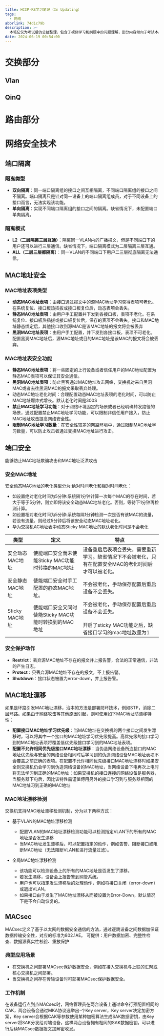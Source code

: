 ```yaml
---
title: HCIP-RS学习笔记（In Updating）
tags:
  - 网络
abbrlink: 74d1c79b
description: >-
  本笔记仅为考试后的总结整理，包含了视频学习和刷题中的问题理解，部分内容倾向于考试本身，如有疏漏和错误烦请指出。由于暂时懒得搭建gitbook，于是把所有内容都整到一篇内了....
date: 2024-06-19 00:54:00
---
```


# 交换部分
## Vlan

## QinQ


# 路由部分


# 网络安全技术
## 端口隔离
### 隔离类型
- **双向隔离**：同一端口隔离组的接口之间互相隔离，不同端口隔离组的接口之间不隔离。端口隔离只是针对同一设备上的端口隔离组成员，对于不同设备上的接口而言，无法实现该功能。
- **单向隔离**：实现不同端口隔离组的接口之间的隔离。缺省情况下，未配置端口单向隔离。
### 隔离模式
- **L2（二层隔离三层互通）**：隔离同一VLAN内的广播报文，但是不同端口下的用户还可以进行三层通信。缺省情况下，端口隔离模式为二层隔离三层互通。
- **ALL（二层三层都隔离）**：同一VLAN的不同端口下用户二三层彻底隔离无法通信。

## MAC地址安全
### MAC地址表项类型
- **动态MAC地址表项**：由接口通过报文中的源MAC地址学习获得表项可老化。在系统复位、接口板热插拔或接口板复位后，动态表项会丢失。
- **静态MAC地址表项**：由用户手工配置并下发到各接口板，表项不老化。在系统复位、接口板热插拔或接口板复位后，保存的表项不会丢失。接口和MAC地址静态绑定后，其他接口收到源MAC是该MAC地址的报文将会被丢弃
- **黑洞MAC地址表项**：由用户手工配置，并下发到各接口板，表项不可老化。配置黑洞MAC地址后，源MAC地址或目的MAC地址是该MAC的报文将会被丢弃。
### MAC地址表安全功能
- **静态MAC地址表项**：将一些固定的上行设备或者信任用户的MAC地址配置为静态MAC表项可以保证其安全通信。
- **黑洞MAC地址表项**：防止黑客通过MAC地址攻击网络，交换机对来自黑洞MAC或者去往黑洞MAC的报文采取丢弃处理。
- 动态MAC地址老化时间：合理配置动态MAC地址表项的老化时间，可以防止MAC地址爆炸式增长。默认老化时间是300S
- **禁止MAC地址学习功能**：对于网络环境固定的场景或者已经明确转发路径的场景，通过配置禁止MAC地址学习功能，可以限制非信任用户接入，防止MAC地址攻击提高网络安全性。
- **限制MAC地址学习数量**：在安全性较差的网路环境中，通过限制MAC地址学习数量，可以防止攻击者通过变换MAC地址进行攻击。
## 端口安全
能够防止MAC地址欺骗攻击和MAC地址泛洪攻击
### 安全MAC地址
安全动态MAC地址的老化类型分为:绝对时间老化和相对时间老化：
- 如设置绝对老化时间为5分钟:系统隔1分钟计算一次每个MAC的存在时间，若大于等于5分钟，则立即将该安全动态MAC地址老化。否则，等待下1分钟再检测计算。
- 如设置相对老化时间为5分钟:系统每隔1分钟检测一次是否有该MAC的流量，若没有流量，则经过5分钟后将该安全动态MAC地址老化。
- 华为交换机AC地址表中动态Sticky MAC地址的默认老化时间是不会老化

| 类型           | 定义                                | 特点                                                               |
| ------------ | --------------------------------- | ---------------------------------------------------------------- |
| 安全动态MAC地址    | 使能端口安全而未使能Sticky MAC功能时转换的MAC地址   | 设备重启后表项会丢失，需要重新学习。缺省情况下不会被老化，只有在配置安全MAC的老化时间后才可以被老化。             |
| 安全静态MAC地址    | 使能端口安全时手工配置的静态MAC地址。              | 不会被老化，手动保存配置后重启设备不会丢失。                                           |
| Sticky MAC地址 | 使能端口安全又同时使能Sticky MAC功能时转换到的MAC地址 | 不会被老化，手动保存配置后重启设备不会丢失。<br><br>开启了sticky MAC功能之后，缺省接口学习的mac地址数量为1 |
### 安全保护动作
- **Restrict**：丢弃源MAC地址不存在的报文并上报告警，合法的正常通信，非法的产生日志。
- **Protect**：只丢弃源MAC地址不存在的报文，不上报告警。
- **Shutdown**：接口状态被置为error-down，并上报告警。
## MAC地址漂移
如果是环路引发MAC地址漂移，治本的方法是部署防环技术，例如STP，消除二层环路。如果由于网络攻击等其他原因引起，则可使用如下MAC地址防漂移特性：
- **配置接口MAC地址学习优先级**：当MAC地址在交换机的两个接口之间发生漂移时，可以将其中一个接口的MAC地址学习优先级提高。高优先级的接口学习到的MAC地址表项将覆盖低优先级接口学习到的MAC地址表项。
- **配置不允许相同优先级接口MAC地址漂移**：当伪造网络设备所连接口的MAC地址优先级与安全的网络设备相同时后学习到的伪造网络设备MAC地址表项不会覆盖之前正确的表项。在配置不允许相同优先级接口MAC地址漂移时如果安全则交换机仍会学习到伪造网络设备的MAC地址，当网络设备下电再次上电时将无法学习到正确的MAC地址：如果交换机的接口连接的网络设备是服务器，当服务器下电后，因比该特性需谨值傅用另外的接口学习到与服务器相同的MAC地址习到正确的MAC地址
### MAC地址漂移检测
交换机支持MAC地址漂移检测机制，分为以下两种方式：
- 基于VLAN的MAC地址漂移检测
	- 配置VLAN的MAC地址漂移检测功能可以检测指定VLAN下的所有的MAC地址是否发生漂移
	- 当MAC地址发生漂移后，可以配置指定的动作，例如告警、阻断接口或阻断MAC地址（无法阻断VLAN和进行流量过滤）。

- 全局MAC地址漂移检测
	- 该功能可以检测设备上的所有的MAC地址是否发生了漂移。
	- 若发生漂移，设备会上报告警到网管系统。
	- 用户也可以指定发生漂移后的处理动作，例如将接口关闭（error-down）或退出VLAN。
	- 如果接口由于发生了MAC地址漂移从而被设置为Error-Down，默认情况下是不会自动恢复的。
## MACsec
MACsec定义了基于以太网的数据安全通信的方法，通过逐跳设备之间数据加保证数据传输安全性，对应的标准为802.1AE。
可提供：用户数据加密、完整性检查、数据源真实性校验、重放保护
### 典型应用场景
- 在交换机之间部署MACsec保护数据安全，例如在接入交换机与上联的汇聚或核心交换机之间部署。
- 当交换机之间存在传输设备时可部署MACsec保护数据安全。
### 工作机制
在设备运行点到点MACsec时，网络管理员在两台设备上通过命令行预配置相同的CAK，两台设备会通过MKA协议选举出-个Key server，Key server决定加密方案，Key server会根据CAK等参数使用某种加密算法生成SAK数据密钥，由Key server将SAK分发给对端设备，这样两台设备拥有相同的SAK数据密钥，可以进行后续MACsec数据报文加解密收发。